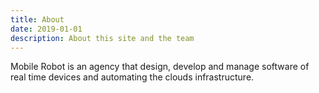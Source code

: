 ```yaml
---
title: About 
date: 2019-01-01
description: About this site and the team
---
```


Mobile Robot is an agency that design, develop and manage software of
real time devices and automating the clouds infrastructure.
